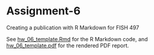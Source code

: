 # Assignment-6
Creating a publication with R Markdown for FISH 497

See [hw_06_template.Rmd](https://github.com/j-e-morris/Assignment-6/blob/main/hw_06_template.Rmd) for the R Markdown code, and [hw_06_template.pdf](https://github.com/j-e-morris/Assignment-6/blob/main/hw_06_template.pdf) for the rendered PDF report.
